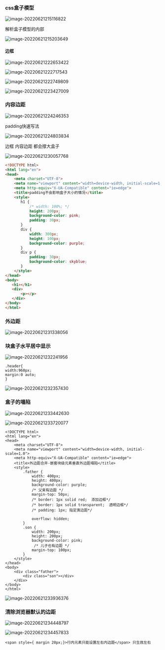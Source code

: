 





### css盒子模型

![image-20220621215116822](img/css盒子模型/image-20220621215116822.png)

解析盒子模型的内部

![image-20220621215203649](img/css盒子模型/image-20220621215203649.png)



#### 边框

![image-20220621222653422](img/css盒子模型/image-20220621222653422.png)





![image-20220621222717543](img/css盒子模型/image-20220621222717543.png)

![image-20220621222749809](img/css盒子模型/image-20220621222749809.png)

![image-20220621223427009](img/css盒子模型/image-20220621223427009.png)



### 内容边距

![image-20220621224246353](img/css盒子模型/image-20220621224246353.png)

padding快速写法

![image-20220621224803834](img/css盒子模型/image-20220621224803834.png)

边框  内容边距 都会撑大盒子

![image-20220621230057768](img/css盒子模型/image-20220621230057768.png)

```html
<!DOCTYPE html>
<html lang="en">
<head>
    <meta charset="UTF-8">
    <meta name="viewport" content="width=device-width, initial-scale=1.0">
    <meta http-equiv="X-UA-Compatible" content="ie=edge">
    <title>padding不会影响盒子大小的情况</title>
    <style>   
       h1 {
           /* width: 100%; */
           height: 200px;
           background-color: pink;
           padding: 30px;
       }
       div {
           width: 300px;
           height: 100px;
           background-color: purple;
       }
       div p {
           padding: 30px;
           background-color: skyblue;
       }
    </style>
</head>
<body>
   <h1></h1>
   <div>
       <p></p>
   </div>
</body>
</html>
```

### 外边距

![image-20220621231338056](img/css盒子模型/image-20220621231338056.png)

### 块盒子水平居中显示

![image-20220621232241956](img/css盒子模型/image-20220621232241956.png)

```
.header{
width:960px;
margin:0 auto;
}
```

![image-20220621232357430](img/css盒子模型/image-20220621232357430.png)

### 盒子的塌陷

![image-20220621233442630](img/css盒子模型/image-20220621233442630.png)

![image-20220621233720077](img/css盒子模型/image-20220621233720077.png)

```
<!DOCTYPE html>
<html lang="en">
<head>
    <meta charset="UTF-8">
    <meta name="viewport" content="width=device-width, initial-scale=1.0">
    <meta http-equiv="X-UA-Compatible" content="ie=edge">
    <title>外边距合并-嵌套块级元素垂直外边距塌陷</title>
    <style>
        .father {
            width: 400px;
            height: 400px;
            background-color: purple;
            /* 父亲有边距 */
            margin-top: 50px;
            /* border: 1px solid red;  添加边框*/ 
            /* border: 1px solid transparent;  透明边框*/
            /* padding: 1px; 指定类边距*/
            
            overflow: hidden;
        }
        .son {
            width: 200px;
            height: 200px;
            background-color: pink;
             /* 儿子也有边距 */
            margin-top: 100px;
        }
    </style>
</head>
<body>
    <div class="father">
        <div class="son"></div>
    </div>
</body>
</html>
```

![image-20220621233936376](img/css盒子模型/image-20220621233936376.png)

### 清除浏览器默认的边距

![image-20220621234448797](img/css盒子模型/image-20220621234448797.png)

![image-20220621234457833](img/css盒子模型/image-20220621234457833.png)

```
<span style={ margin 20px;}>行内元素只能设置左右内边距</span> 只生效左右
```

